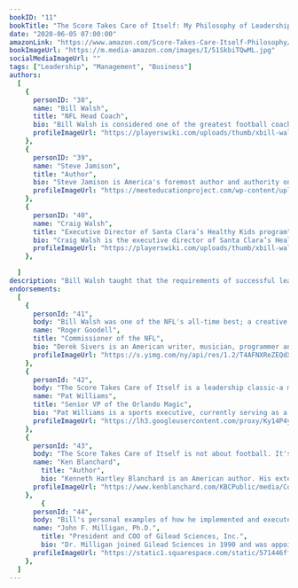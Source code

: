 ```yaml
---
bookID: "11"
bookTitle: "The Score Takes Care of Itself: My Philosophy of Leadership"
date: "2020-06-05 07:00:00"
amazonLink: "https://www.amazon.com/Score-Takes-Care-Itself-Philosophy/dp/1591843472"
bookImageUrl: "https://m.media-amazon.com/images/I/51SkbiTQwML.jpg"
socialMediaImageUrl: ""
tags: ["Leadership", "Management", "Business"]
authors:
  [
    {
      personID: "38",
      name: "Bill Walsh",
      title: "NFL Head Coach",
      bio: "Bill Walsh is considered one of the greatest football coaches in NFL history. He is best known for serving as head coach of the San Francisco 49ers, during which time he popularized the West Coast offense, a style of play that emphasizes passing over running. Walsh was honored in 1993 with an election into the Pro Football Hall of Fame.",
      profileImageUrl: "https://playerswiki.com/uploads/thumb/xbill-walsh-300-300.jpeg.pagespeed.ic.QDoq54CUxY.jpg",
	},
	{
      personID: "39",
      name: "Steve Jamison",
      title: "Author",
      bio: "Steve Jamison is America's foremost author and authority on the life and leadership of UCLA icon John Wooden, who is often cited as the greatest coach of the twentieth century. Together they collaborated on nine popular publications, including Wooden: A Lifetime of Observations and Reflections On and Off the Court.",
      profileImageUrl: "https://meeteducationproject.com/wp-content/uploads/2015/12/SteveJamison.jpg",
	},
	{
      personID: "40",
      name: "Craig Walsh",
      title: "Executive Director of Santa Clara’s Healthy Kids program",
      bio: "Craig Walsh is the executive director of Santa Clara’s Healthy Kids program and a former marketing executive for the San Francisco 49ers. He is the son of legendary football coach Bill Walsh.",
      profileImageUrl: "https://playerswiki.com/uploads/thumb/xbill-walsh-300-300.jpeg.pagespeed.ic.QDoq54CUxY.jpg",
	},

  ]
description: "Bill Walsh taught that the requirements of successful leadership are the same whether you run an NFL franchise, a fortune 500 company, or a hardware store with 12 employees. These final words of 'wisdom by Walsh' will inspire, inform, and enlighten leaders in all professions."
endorsements:
  [
    {
      personId: "41",
      body: "Bill Walsh was one of the NFL's all-time best; a creative genius, a master at management, and a brilliant student of human nature. The Score Takes Care of Itself is his own personal and powerful road map to success as a leader whether in professional football or anywhere else. Terrific reading; tremendous insights.",
      name: "Roger Goodell",
	  title: "Commissioner of the NFL",
	  bio: "Derek Sivers is an American writer, musician, programmer and entrepreneur best known for being the founder and former president of CD Baby, an online CD store for independent musicians.[1] A professional musician since 1987, Sivers started CD Baby by accident in 1997 when he was selling his own CD on his website, and friends asked if he could sell theirs, too. CD Baby went on to become the largest seller of independent music on the web, with over $100M in sales for over 150,000 musician clients.",
      profileImageUrl: "https://s.yimg.com/ny/api/res/1.2/T4AFNXReZEQdXDhYrWbcWg--~A/YXBwaWQ9aGlnaGxhbmRlcjtzbT0xO3c9ODAw/https://media-mbst-pub-ue1.s3.amazonaws.com/creatr-images/2020-06/41da60d0-a77e-11ea-b3ff-fe2353d825a1",
	},
	{
      personId: "42",
      body: "The Score Takes Care of Itself is a leadership classic-a magnificent step-by-step tutorial on how to achieve success. It is practical, profound, and perfect for today's ultracompetitive business environment. Indispensable reading.",
      name: "Pat Williams",
	  title: "Senior VP of the Orlando Magic",
	  bio: "Pat Williams is a sports executive, currently serving as a senior vice president of the NBA's Orlando Magic. Williams began his career as a minor league baseball player, and later joined the front office of his team.",
      profileImageUrl: "https://lh3.googleusercontent.com/proxy/Ky14P4y_WYdgJZ3j1cuEwGT46coFSakedk662CQTpUvyTGPBZK1WA-2_vdXrubKUqwKGn0K8tLoxQ07ZFFYpdpRiNaAGJuT1NE5JMCY02yqYWotEGZBaZNy5",
	},
	{
      personId: "43",
      body: "The Score Takes Care of Itself is not about football. It's about how to treat people right. How to get the best out of the people around you. How to be a highly effective leader. I am thankful that this book about Bill Walsh's leadership point of view is now available to inspire countless leaders to come.",
      name: "Ken Blanchard",
	    title: "Author",
	    bio: "Kenneth Hartley Blanchard is an American author. His extensive writing career includes over 60 published books, most of which are co-authored books. His most successful book, The One Minute Manager, has sold over 13 million copies and been translated into many languages.",
      profileImageUrl: "https://www.kenblanchard.com/KBCPublic/media/Content/AboutUs/Meet%20Ken/ak-ken-blanchard-chief-spiritual-officer.jpg?ext=.jpg",
	},
		{
      personId: "44",
      body: "Bill's personal examples of how he implemented and executed each of these steps in the transformation of the San Francisco 49ers creates a fascinating story of business, football, and triumph. More than anything, Bill's story reminds business leaders that success is not accidental but rather the result of deliberate and tenacious preparation.",
      name: "John F. Milligan, Ph.D.",
	    title: "President and COO of Gilead Sciences, Inc.",
	    bio: "Dr. Milligan joined Gilead Sciences in 1990 and was appointed Chief Executive Officer in March 2016. He began his career at Gilead as a research scientist, and subsequently held leadership positions in project management and corporate development before being named Chief Financial Officer in 2002.",
      profileImageUrl: "https://static1.squarespace.com/static/571446ff60b5e92c3a2b4249/t/58d14ee6e58c621fc04d2b08/1490112237027/?format=1500w",
	},
  ]
---
```

